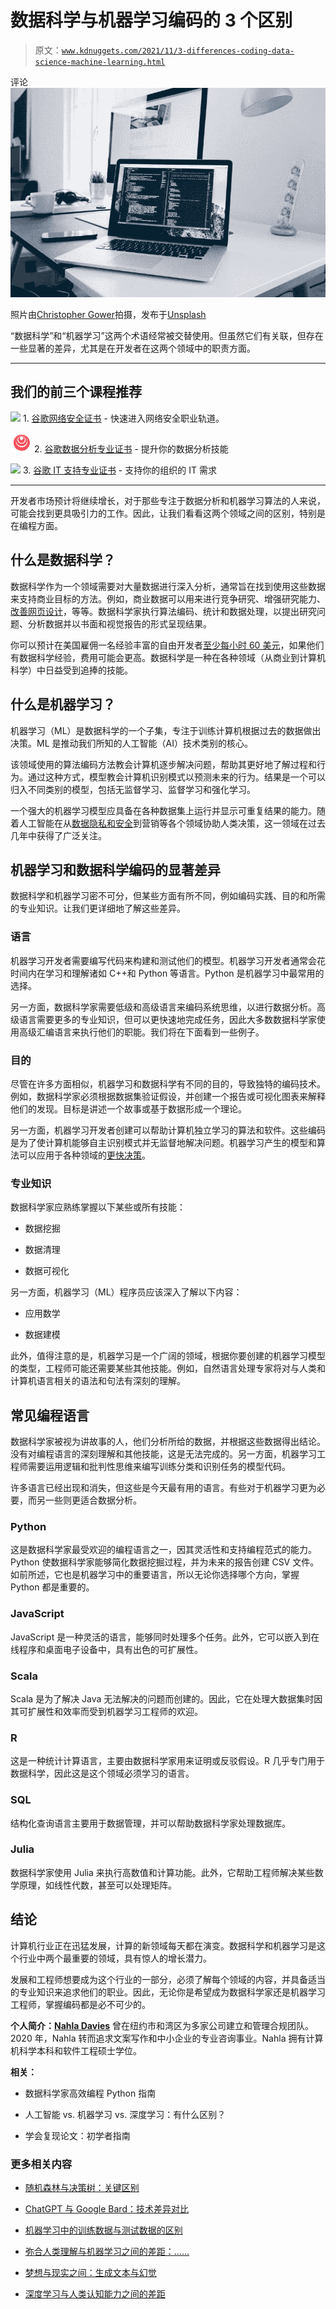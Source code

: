 # 数据科学与机器学习编码的 3 个区别

> 原文：[`www.kdnuggets.com/2021/11/3-differences-coding-data-science-machine-learning.html`](https://www.kdnuggets.com/2021/11/3-differences-coding-data-science-machine-learning.html)

评论![图](img/63ee20f8152571b715aee18c6b6e172e.png)

照片由[Christopher Gower](https://unsplash.com/@cgower?utm_source=unsplash&utm_medium=referral&utm_content=creditCopyText)拍摄，发布于[Unsplash](https://unsplash.com/@cgower?utm_source=unsplash&utm_medium=referral&utm_content=creditCopyText)

“数据科学”和“机器学习”这两个术语经常被交替使用。但虽然它们有关联，但存在一些显著的差异，尤其是在开发者在这两个领域中的职责方面。

* * *

## 我们的前三个课程推荐

![](img/0244c01ba9267c002ef39d4907e0b8fb.png) 1\. [谷歌网络安全证书](https://www.kdnuggets.com/google-cybersecurity) - 快速进入网络安全职业轨道。

![](img/e225c49c3c91745821c8c0368bf04711.png) 2\. [谷歌数据分析专业证书](https://www.kdnuggets.com/google-data-analytics) - 提升你的数据分析技能

![](img/0244c01ba9267c002ef39d4907e0b8fb.png) 3\. [谷歌 IT 支持专业证书](https://www.kdnuggets.com/google-itsupport) - 支持你的组织的 IT 需求

* * *

开发者市场预计将继续增长，对于那些专注于数据分析和机器学习算法的人来说，可能会找到更具吸引力的工作。因此，让我们看看这两个领域之间的区别，特别是在编程方面。

## 什么是数据科学？

数据科学作为一个领域需要对大量数据进行深入分析，通常旨在找到使用这些数据来支持商业目标的方法。例如，商业数据可以用来进行竞争研究、增强研究能力、[改善网页设计](https://bigdata-madesimple.com/data-science-how-is-it-changing-the-process-of-web-design/)，等等。数据科学家执行算法编码、统计和数据处理，以提出研究问题、分析数据并以书面和视觉报告的形式呈现结果。

你可以预计在美国雇佣一名经验丰富的自由开发者[至少每小时 60 美元](https://www.waveapps.com/freelancing/web-development/back-end-web-developer-salary)，如果他们有数据科学经验，费用可能会更高。数据科学是一种在各种领域（从商业到计算机科学）中日益受到追捧的技能。

## 什么是机器学习？

机器学习（ML）是数据科学的一个子集，专注于训练计算机根据过去的数据做出决策。ML 是推动我们所知的人工智能（AI）技术类别的核心。

该领域使用的算法编码方法教会计算机逐步解决问题，帮助其更好地了解过程和行为。通过这种方式，模型教会计算机识别模式以预测未来的行为。结果是一个可以归入不同类别的模型，包括无监督学习、监督学习和强化学习。

一个强大的机器学习模型应具备在各种数据集上运行并显示可重复结果的能力。随着人工智能在从[数据隐私和安全](https://hostingdata.co.uk/online-privacy-guide/)到营销等各个领域协助人类决策，这一领域在过去几年中获得了广泛关注。

## 机器学习和数据科学编码的显著差异

数据科学和机器学习密不可分，但某些方面有所不同，例如编码实践、目的和所需的专业知识。让我们更详细地了解这些差异。

### 语言

机器学习开发者需要编写代码来构建和测试他们的模型。机器学习开发者通常会花时间内在学习和理解诸如 C++和 Python 等语言。Python 是机器学习中最常用的选择。

另一方面，数据科学家需要低级和高级语言来编码系统思维，以进行数据分析。高级语言需要更多的专业知识，但可以更快速地完成任务，因此大多数数据科学家使用高级汇编语言来执行他们的职能。我们将在下面看到一些例子。

### 目的

尽管在许多方面相似，机器学习和数据科学有不同的目的，导致独特的编码技术。例如，数据科学家必须根据数据集验证假设，并创建一个报告或可视化图表来解释他们的发现。目标是讲述一个故事或基于数据形成一个理论。

另一方面，机器学习开发者创建可以帮助计算机独立学习的算法和软件。这些编码是为了使计算机能够自主识别模式并无监督地解决问题。机器学习产生的模型和算法可以应用于各种领域的[更快决策](https://dataconomy.com/2021/05/machine-learning-vs-artificial-intelligence-future-data-science/)。

### 专业知识

数据科学家应熟练掌握以下某些或所有技能：

+   数据挖掘

+   数据清理

+   数据可视化

另一方面，机器学习（ML）程序员应该深入了解以下内容：

+   应用数学

+   数据建模

此外，值得注意的是，机器学习是一个广阔的领域，根据你要创建的机器学习模型的类型，工程师可能还需要某些其他技能。例如，自然语言处理专家将对与人类和计算机语言相关的语法和句法有深刻的理解。

## 常见编程语言

数据科学家被视为讲故事的人，他们分析所给的数据，并根据这些数据得出结论。没有对编程语言的深刻理解和其他技能，这是无法完成的。另一方面，机器学习工程师需要运用逻辑和批判性思维来编写训练分类和识别任务的模型代码。

许多语言已经出现和消失，但这些是今天最有用的语言。有些对于机器学习更为必要，而另一些则更适合数据分析。

### Python

这是数据科学家最受欢迎的编程语言之一，因其灵活性和支持编程范式的能力。Python 使数据科学家能够简化数据挖掘过程，并为未来的报告创建 CSV 文件。如前所述，它也是机器学习中的重要语言，所以无论你选择哪个方向，掌握 Python 都是重要的。

### JavaScript

JavaScript 是一种灵活的语言，能够同时处理多个任务。此外，它可以嵌入到在线程序和桌面电子设备中，具有出色的可扩展性。

### Scala

Scala 是为了解决 Java 无法解决的问题而创建的。因此，它在处理大数据集时因其可扩展性和效率而受到机器学习工程师的欢迎。

### R

这是一种统计计算语言，主要由数据科学家用来证明或反驳假设。R 几乎专门用于数据科学，因此这是这个领域必须学习的语言。

### SQL

结构化查询语言主要用于数据管理，并可以帮助数据科学家处理数据库。

### Julia

数据科学家使用 Julia 来执行高数值和计算功能。此外，它帮助工程师解决某些数学原理，如线性代数，甚至可以处理矩阵。

## 结论

计算机行业正在迅猛发展，计算的新领域每天都在演变。数据科学和机器学习是这个行业中两个最重要的领域，具有惊人的增长潜力。

发展和工程师想要成为这个行业的一部分，必须了解每个领域的内容，并具备适当的专业知识来追求他们的职业。因此，无论你是希望成为数据科学家还是机器学习工程师，掌握编码都是必不可少的。

**个人简介：[Nahla Davies](https://nahlawrites.com/)** 曾在纽约市和湾区为多家公司建立和管理合规团队。2020 年，Nahla 转而追求文案写作和中小企业的专业咨询事业。Nahla 拥有计算机科学本科和软件工程硕士学位。

**相关：**

+   数据科学家高效编程 Python 指南

+   人工智能 vs. 机器学习 vs. 深度学习：有什么区别？

+   学会复现论文：初学者指南

### 更多相关内容

+   [随机森林与决策树：关键区别](https://www.kdnuggets.com/2022/02/random-forest-decision-tree-key-differences.html)

+   [ChatGPT 与 Google Bard：技术差异对比](https://www.kdnuggets.com/2023/03/chatgpt-google-bard-comparison-technical-differences.html)

+   [机器学习中的训练数据与测试数据的区别](https://www.kdnuggets.com/2022/08/difference-training-testing-data-machine-learning.html)

+   [弥合人类理解与机器学习之间的差距：……](https://www.kdnuggets.com/2023/06/closing-gap-human-understanding-machine-learning-explainable-ai-solution.html)

+   [梦想与现实之间：生成文本与幻觉](https://www.kdnuggets.com/between-dreams-and-reality-generative-text-and-hallucinations)

+   [深度学习与人类认知能力之间的差距](https://www.kdnuggets.com/2022/10/gap-deep-learning-human-cognitive-abilities.html)
